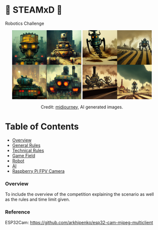 # :robot: STEAMxD :robot:
Robotics Challenge

<p align="center">
    <img src="/.github/images/ai-image2.png" width="45%" title='tank robot with building rubbles. cyberpunk, steampunk, ultra detail.' />
    <img src="/.github/images/ai-image1.png" width="45%" title='track robot with earthquake disaster. cartoon, steampunk, ultra detail.' />
</p>

<p align="center">
    Credit: <a href="https://www.midjourney.com/home/" title="AI Image Generation">midjourney</a>, AI generated images.
</p>

# Table of Contents
* [Overview](#chapter1)
* [General Rules](general-rules.md)
* [Technical Rules](technical-rules.md)
* [Game Field](game-field.md)
* [Robot](robot.md)
* [AI](ai.md)
* [Raspberry Pi FPV Camera](rpi-setup.md)


### Overview <a id="chapter1"></a>

To include the overview of the competition explaining the scenario as well as the rules and time limit given.


### Reference <a id="chapter2"></a>
ESP32Cam: https://github.com/arkhipenko/esp32-cam-mjpeg-multiclient